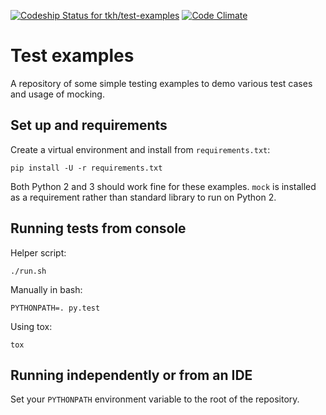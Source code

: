 [ ![Codeship Status for tkh/test-examples](https://app.codeship.com/projects/c3f85ce0-e33e-0134-12a6-3ae0b9756505/status?branch=master)](https://app.codeship.com/projects/205976) [![Code Climate](https://codeclimate.com/github/tkh/test-examples/badges/gpa.svg)](https://codeclimate.com/github/tkh/test-examples)

# Test examples
A repository of some simple testing examples to demo various test cases and
usage of mocking.

## Set up and requirements
Create a virtual environment and install from `requirements.txt`:

    pip install -U -r requirements.txt

Both Python 2 and 3 should work fine for these examples. `mock` is installed as
a requirement rather than standard library to run on Python 2.

## Running tests from console
Helper script:

    ./run.sh

Manually in bash:

    PYTHONPATH=. py.test

Using tox:

    tox

## Running independently or from an IDE
Set your `PYTHONPATH` environment variable to the root of the repository.
